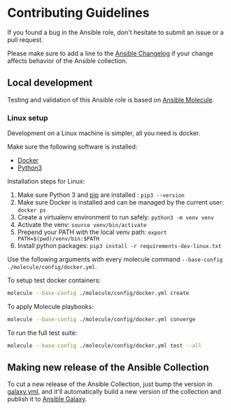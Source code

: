 # Contributing Guidelines

If you found a bug in the Ansible role, don't hesitate to submit an issue or a 
pull request.

Please make sure to add a line to the
[Ansible Changelog](https://github.com/signalfx/splunk-otel-collector/blob/main/deployments/ansible/CHANGELOG.md)
if your change affects behavior of the Ansible collection.

## Local development

Testing and validation of this Ansible role is based on 
[Ansible Molecule](https://molecule.readthedocs.io/en/latest/).


### Linux setup

Development on a Linux machine is simpler, all you need is docker. 

Make sure the following software is installed:

- [Docker](https://docs.docker.com/get-docker/)
- [Python3](https://www.python.org/downloads)

Installation steps for Linux:

1. Make sure Python 3 and [pip](https://pip.pypa.io/en/stable/installing/) are installed : `pip3 --version`
1. Make sure Docker is installed and can be managed by the current user: `docker ps`
1. Create a virtualenv environment to run safely: `python3 -m venv venv`
1. Activate the venv: `source venv/bin/activate`
1. Prepend your PATH with the local venv path: `export PATH=$(pwd)/venv/bin:$PATH`
1. Install python packages: `pip3 install -r requirements-dev-linux.txt`

Use the following arguments with every molecule command 
`--base-config ./molecule/config/docker.yml`.

To setup test docker containers:
```sh
molecule --base-config ./molecule/config/docker.yml create
```

To apply Molecule playbooks:
```sh
molecule --base-config ./molecule/config/docker.yml converge
```

To run the full test suite:
```sh
molecule --base-config ./molecule/config/docker.yml test --all
```

## Making new release of the Ansible Collection

To cut a new release of the Ansible Collection, just bump the version in
[galaxy.yml](https://github.com/signalfx/splunk-otel-collector/blob/main/deployments/ansible/galaxy.yml),
and it'll automatically build a new version of the collection and publish it to 
[Ansible Galaxy](https://galaxy.ansible.com/signalfx/splunk_otel_collector).
